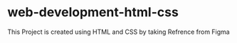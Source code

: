 # web-development-html-css
This Project is created using HTML and CSS by taking Refrence from Figma
